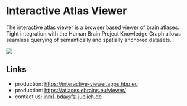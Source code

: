 # Interactive Atlas Viewer

The interactive atlas viewer is a browser based viewer of brain atlases. Tight integration with the Human Brain Project Knowledge Graph allows seamless querying of semantically and spatially anchored datasets. 

![](images/desktop_bigbrain_cortical.png)

## Links

- production: <https://interactive-viewer.apps.hbp.eu>
- production: <https://atlases.ebrains.eu/viewer/>
- contact us: [inm1-bda@fz-juelich.de](mailto:inm1-bda@fz-juelich.de?subject=[IAV]%20Queries)
